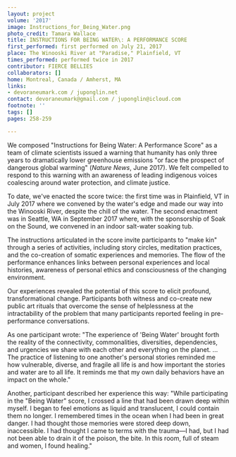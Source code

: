 ```yaml
---
layout: project
volume: '2017'
image: Instructions_for_Being_Water.png
photo_credit: Tamara Wallace
title: INSTRUCTIONS FOR BEING WATER\: A PERFORMANCE SCORE
first_performed: first performed on July 21, 2017
place: The Winooski River at "Paradise," Plainfield, VT
times_performed: performed twice in 2017
contributor: FIERCE BELLIES
collaborators: []
home: Montreal, Canada / Amherst, MA
links:
- devoraneumark.com / juponglin.net
contact: devoraneumark@gmail.com / juponglin@icloud.com
footnote: ''
tags: []
pages: 258-259

---
```


We composed "Instructions for Being Water: A Performance Score" as a team of climate scientists issued a warning that humanity has only three years to dramatically lower greenhouse emissions "or face the prospect of dangerous global warming" (_Nature News_, June 2017). We felt compelled to respond to this warning with an awareness of leading indigenous voices coalescing around water protection, and climate justice.

To date, we've enacted the score twice: the first time was in Plainfield, VT in July 2017 where we convened by the water's edge and made our way into the Winooski River, despite the chill of the water. The second enactment was in Seattle, WA in September 2017 where, with the sponsorship of Soak on the Sound, we convened in an indoor salt-water soaking tub.

The instructions articulated in the score invite participants to "make kin" through a series of activities, including story circles, meditation practices, and the co-creation of somatic experiences and memories. The flow of the performance enhances links between personal experiences and local histories, awareness of personal ethics and consciousness of the changing environment.

Our experiences revealed the potential of this score to elicit profound, transformational change. Participants both witness and co-create new public art rituals that overcome the sense of helplessness at the intractability of the problem that many participants reported feeling in pre-performance conversations.

As one participant wrote: "The experience of 'Being Water' brought forth the reality of the connectivity, commonalities, diversities, dependencies, and urgencies we share with each other and everything on the planet. &hellip; The practice of listening to one another's personal stories reminded me how vulnerable, diverse, and fragile all life is and how important the stories and water are to all life. It reminds me that my own daily behaviors have an impact on the whole."

Another, participant described her experience this way: "While participating in the "Being Water" score, I crossed a line that had been drawn deep within myself. I began to feel emotions as liquid and translucent, I could contain them no longer. I remembered times in the ocean when I had been in great danger. I had thought those memories were stored deep down, inaccessible. I had thought I came to terms with the trauma—I had, but I had not been able to drain it of the poison, the bite. In this room, full of steam and women, I found healing."
